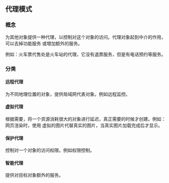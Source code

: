 ## 代理模式

### 概念
为其他对象提供一种代理，以控制对这个对象的访问。代理对象起到中介的作用，可以去掉功能服务
或增加额外的服务。

例如：火车票代售处是火车站的代理，它没有退票服务，但是有电话预约等服务。

### 分类

#### 远程代理
为不同地理位置的对象，提供局域网代表对象。例如远程监控。

#### 虚拟代理
根据需要，将一个资源消耗很大的对象进行延迟，真正需要的时候才创建。例如：网页渲染时，使用
虚拟的图片代替真实的图片，当真实图片加载完成后才显示。

#### 保护代理
控制对一个对象的访问权限。例如权限控制。

#### 智能代理
提供对目标对象额外的服务。



